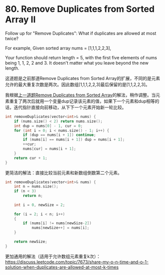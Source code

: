 # 80. Remove Duplicates from Sorted Array II
Follow up for "Remove Duplicates":
What if duplicates are allowed at most twice?

For example,
Given sorted array nums = [1,1,1,2,2,3],

Your function should return length = 5, with the first five elements of nums being 1, 1, 2, 2 and 3. It doesn't matter what you leave beyond the new length.

这道题是之前那道Remove Duplicates from Sorted Array的扩展，不同的是元素允许的最大重复次数是两次。因此数组[1,1,1,2,2,3]最后保留的是[1,1,2,2,3]。

我根据[上一道题Remove Duplicates from Sorted Array](https://github.com/huixinHu/Personal-blog/blob/master/content/LeetCode/026.%20Remove%20Duplicates%20from%20Sorted%20Array.md)的解法，稍作调整。当元素重复了两次后就用一个变量dup记录该元素的值，如果下一个元素和dup相等的话，迭代指针直接向前移动，从下下一个元素开始新一轮比较。
```cpp
int removeDuplicates(vector<int>& nums) {
    if (nums.size() < 2) return nums.size();
    int dup = nums[0] - 1, cur = 0;
    for (int i = 0; i < nums.size() - 1; i++) {
        if (dup == nums[i + 1]) continue;
        if (nums[i] == nums[i + 1]) dup = nums[i + 1];
        ++cur;
        nums[cur] = nums[i + 1];
    }
    return cur + 1;
}
```

更简洁的解法：直接比较当前元素和新数组倒数第二个元素。
```cpp
int removeDuplicates(vector<int>& nums) {
    int n = nums.size();
    if (n < 3)
        return n;
    
    int i = 0, newSize = 2;
    
    for (i = 2; i < n; i++)
    {
        if (nums[i] != nums[newSize-2])
            nums[newSize++] = nums[i];
    }
    
    return newSize;
}
```

更加通用的解法（适用于允许数组元素重复k次）：
https://discuss.leetcode.com/topic/7673/share-my-o-n-time-and-o-1-solution-when-duplicates-are-allowed-at-most-k-times
